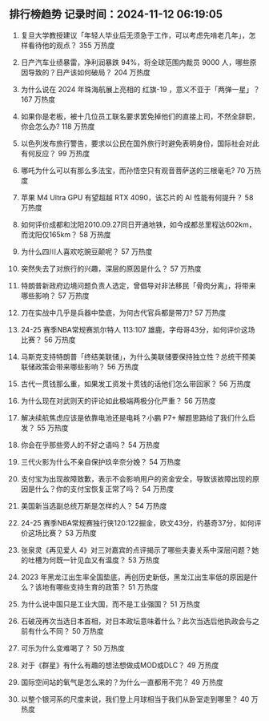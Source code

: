 
## 排行榜趋势 记录时间：2024-11-12 06:19:05
  
  1. 复旦大学教授建议「年轻人毕业后无须急于工作，可以考虑先啃老几年」，怎样看待他的观点？ 355 万热度
    
  2. 日产汽车业绩暴雷，净利润暴跌 94%，将全球范围内裁员 9000 人，哪些原因导致的？日产该如何破局？ 204 万热度
    
  3. 为什么说在 2024 年珠海航展上亮相的 红旗-19 ，意义不亚于「两弹一星」？ 167 万热度
    
  4. 如果你是老板，被十几位员工联名要求罢免掉他们的直接上司，不然全辞职，你会怎么办? 118 万热度
    
  5. 以色列发布旅行警告，要求以公民在国外旅行时避免表明身份，国际社会对此有何反应？ 99 万热度
    
  6. 哪吒为什么可以有那么多法宝，而孙悟空只有观音菩萨送的三根毫毛? 70 万热度
    
  7. 苹果 M4 Ultra GPU 有望超越 RTX 4090，该芯片的 AI 性能有何提升？ 58 万热度
    
  8. 如何评价成都和沈阳2010.09.27同日开通地铁，如今成都总里程达602km，而沈阳仅165km？ 58 万热度
    
  9. 为什么四川人喜欢吃豌豆颠呢？ 57 万热度
    
  10. 突然失去了对旅行的兴趣，深层的原因是什么？ 57 万热度
    
  11. 特朗普新政府边境问题负责人选定，曾倡导对非法移民「骨肉分离」，将带来哪些影响？ 57 万热度
    
  12. 刀在实战中几乎是兵器中垫底，为何古代官兵都是带刀? 57 万热度
    
  13. 24-25 赛季NBA常规赛凯尔特人 113:107 雄鹿，字母哥43分，如何评价这场比赛？ 56 万热度
    
  14. 马斯克支持特朗普「终结美联储」，为什么美联储要保持独立性？总统干预美联储政策会带来哪些影响？ 56 万热度
    
  15. 古代一贯钱那么重，如果发工资发十贯钱的话他们怎么带回家？ 56 万热度
    
  16. 为什么现在对武则天的评论如此极端两极分化严重？ 56 万热度
    
  17. 解决续航焦虑应该是依靠电池还是电耗？小鹏 P7+ 解题思路给了我们什么启发？ 55 万热度
    
  18. 你会在乎那些旁人的不好之语吗？ 54 万热度
    
  19. 三代火影为什么不亲自保护玖辛奈分娩？ 54 万热度
    
  20. 支付宝为出现故障致歉，表示不会影响用户的资金安全，导致该故障出现的原因是什么？你的支付宝恢复正常了吗？ 54 万热度
    
  21. 美国新当选副总统万斯是怎样的人？ 54 万热度
    
  22. 24-25 赛季NBA常规赛独行侠120:122掘金，欧文43分，约基奇37分，如何评价这场比赛？ 53 万热度
    
  23. 张泉灵《再见爱人 4》对三对嘉宾的点评揭示了哪些夫妻关系中深层问题？她的吐槽为何既一针见血又有温度？ 53 万热度
    
  24. 2023 年黑龙江出生率全国垫底，再创历史新低，黑龙江出生率低的原因是什么？该地有哪些支持生育的政策？ 51 万热度
    
  25. 为什么说中国只是工业大国，而不是工业强国？ 51 万热度
    
  26. 石破茂再次当选日本首相，对日本政坛意味着什么？此次当选后他执政会与之前有什么不同？ 50 万热度
    
  27. 可乐为什么变难喝了？ 50 万热度
    
  28. 对于《群星》有什么有趣的想法想做成MOD或DLC？ 49 万热度
    
  29. 国际空间站的氧气是怎么来的？为什么一直都用不完？ 49 万热度
    
  30. 以整个银河系的尺度来说，我们登上月球相当于我们从卧室走到哪里？ 40 万热度
    